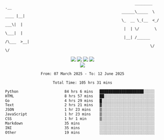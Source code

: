 ```
                                                           ________        .__ 
                                                     ______\_____  \  ____ |__|
                                                     \_  __ \_(__  <_/ ___\|  |
                                                      |  | \/       \  \___|  |
                                                      |__| /______  /\___  >__|
                                                                  \/     \/    
```

<div align="center">
  <img src="https://komarev.com/ghpvc/?username=r3ci&label=Profile%20views&color=000000&style=for-the-badge"/>
  <img src="https://img.shields.io/github/followers/R3CI?color=black&style=for-the-badge&logo=github&label=Follows"/>
  <img src="https://img.shields.io/github/stars/R3CI?color=black&style=for-the-badge&logo=github&label=Stars"/>
 
  <img src="https://github-widgetbox.vercel.app/api/profile?username=R3CI&data=followers,repositories,stars,commits&theme=rgb">
  <br>

  <img src="https://github-widgetbox.vercel.app/api/skills?languages=python,go,json&theme=rgb&includeNames=true">
  <br>
  
</p>

<!--START_SECTION:waka-->

```txt
From: 07 March 2025 - To: 12 June 2025

Total Time: 105 hrs 31 mins

Python                     84 hrs 6 mins   ████████████████████░░░░░   79.46 %
HTML                       8 hrs 57 mins   ██░░░░░░░░░░░░░░░░░░░░░░░   08.46 %
Go                         4 hrs 29 mins   █░░░░░░░░░░░░░░░░░░░░░░░░   04.25 %
Text                       2 hrs 21 mins   ▓░░░░░░░░░░░░░░░░░░░░░░░░   02.22 %
JSON                       1 hr 23 mins    ▒░░░░░░░░░░░░░░░░░░░░░░░░   01.32 %
JavaScript                 1 hr 23 mins    ▒░░░░░░░░░░░░░░░░░░░░░░░░   01.32 %
CSS                        1 hr 1 min      ▒░░░░░░░░░░░░░░░░░░░░░░░░   00.97 %
Markdown                   35 mins         ░░░░░░░░░░░░░░░░░░░░░░░░░   00.56 %
INI                        35 mins         ░░░░░░░░░░░░░░░░░░░░░░░░░   00.56 %
Other                      19 mins         ░░░░░░░░░░░░░░░░░░░░░░░░░   00.31 %
```

<!--END_SECTION:waka-->
